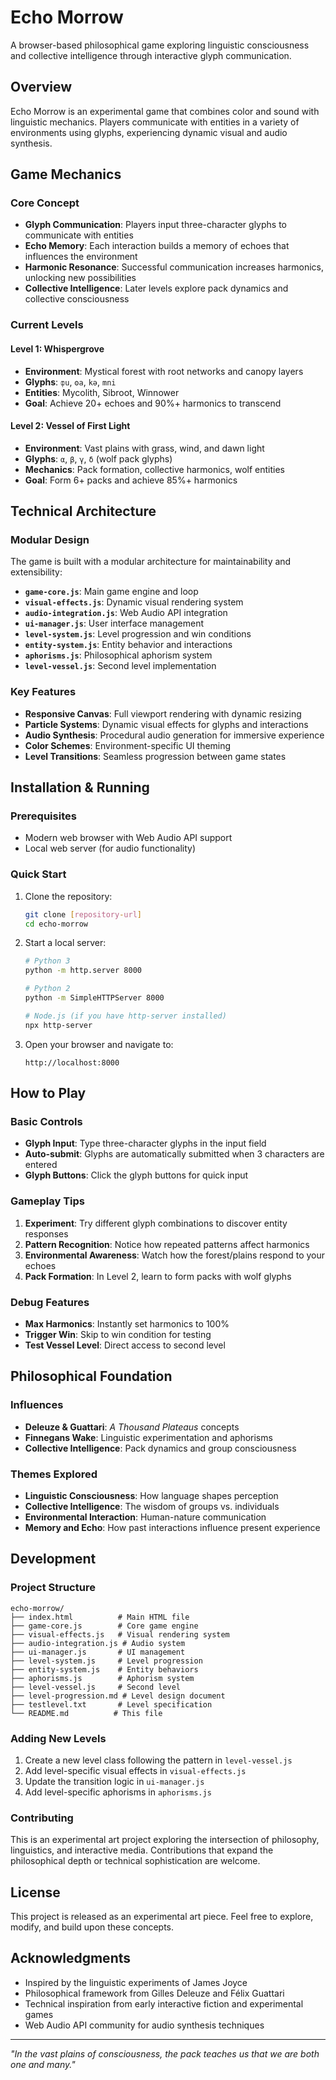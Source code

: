 # Echo Morrow

A browser-based philosophical game exploring linguistic consciousness and collective intelligence through interactive glyph communication.

## Overview

Echo Morrow is an experimental game that combines color and sound with linguistic mechanics. Players communicate with entities in a variety of environments using glyphs, experiencing dynamic visual and audio synthesis.

## Game Mechanics

### Core Concept
- **Glyph Communication**: Players input three-character glyphs to communicate with entities
- **Echo Memory**: Each interaction builds a memory of echoes that influences the environment
- **Harmonic Resonance**: Successful communication increases harmonics, unlocking new possibilities
- **Collective Intelligence**: Later levels explore pack dynamics and collective consciousness

### Current Levels

#### Level 1: Whispergrove
- **Environment**: Mystical forest with root networks and canopy layers
- **Glyphs**: `ȹu`, `ʘa`, `kə`, `mni`
- **Entities**: Mycolith, Sibroot, Winnower
- **Goal**: Achieve 20+ echoes and 90%+ harmonics to transcend

#### Level 2: Vessel of First Light
- **Environment**: Vast plains with grass, wind, and dawn light
- **Glyphs**: `α`, `β`, `γ`, `δ` (wolf pack glyphs)
- **Mechanics**: Pack formation, collective harmonics, wolf entities
- **Goal**: Form 6+ packs and achieve 85%+ harmonics

## Technical Architecture

### Modular Design
The game is built with a modular architecture for maintainability and extensibility:

- **`game-core.js`**: Main game engine and loop
- **`visual-effects.js`**: Dynamic visual rendering system
- **`audio-integration.js`**: Web Audio API integration
- **`ui-manager.js`**: User interface management
- **`level-system.js`**: Level progression and win conditions
- **`entity-system.js`**: Entity behavior and interactions
- **`aphorisms.js`**: Philosophical aphorism system
- **`level-vessel.js`**: Second level implementation

### Key Features
- **Responsive Canvas**: Full viewport rendering with dynamic resizing
- **Particle Systems**: Dynamic visual effects for glyphs and interactions
- **Audio Synthesis**: Procedural audio generation for immersive experience
- **Color Schemes**: Environment-specific UI theming
- **Level Transitions**: Seamless progression between game states

## Installation & Running

### Prerequisites
- Modern web browser with Web Audio API support
- Local web server (for audio functionality)

### Quick Start
1. Clone the repository:
   ```bash
   git clone [repository-url]
   cd echo-morrow
   ```

2. Start a local server:
   ```bash
   # Python 3
   python -m http.server 8000
   
   # Python 2
   python -m SimpleHTTPServer 8000
   
   # Node.js (if you have http-server installed)
   npx http-server
   ```

3. Open your browser and navigate to:
   ```
   http://localhost:8000
   ```

## How to Play

### Basic Controls
- **Glyph Input**: Type three-character glyphs in the input field
- **Auto-submit**: Glyphs are automatically submitted when 3 characters are entered
- **Glyph Buttons**: Click the glyph buttons for quick input

### Gameplay Tips
1. **Experiment**: Try different glyph combinations to discover entity responses
2. **Pattern Recognition**: Notice how repeated patterns affect harmonics
3. **Environmental Awareness**: Watch how the forest/plains respond to your echoes
4. **Pack Formation**: In Level 2, learn to form packs with wolf glyphs

### Debug Features
- **Max Harmonics**: Instantly set harmonics to 100%
- **Trigger Win**: Skip to win condition for testing
- **Test Vessel Level**: Direct access to second level

## Philosophical Foundation

### Influences
- **Deleuze & Guattari**: *A Thousand Plateaus* concepts
- **Finnegans Wake**: Linguistic experimentation and aphorisms
- **Collective Intelligence**: Pack dynamics and group consciousness

### Themes Explored
- **Linguistic Consciousness**: How language shapes perception
- **Collective Intelligence**: The wisdom of groups vs. individuals
- **Environmental Interaction**: Human-nature communication
- **Memory and Echo**: How past interactions influence present experience

## Development

### Project Structure
```
echo-morrow/
├── index.html          # Main HTML file
├── game-core.js        # Core game engine
├── visual-effects.js   # Visual rendering system
├── audio-integration.js # Audio system
├── ui-manager.js       # UI management
├── level-system.js     # Level progression
├── entity-system.js    # Entity behaviors
├── aphorisms.js        # Aphorism system
├── level-vessel.js     # Second level
├── level-progression.md # Level design document
├── testlevel.txt       # Level specification
└── README.md          # This file
```

### Adding New Levels
1. Create a new level class following the pattern in `level-vessel.js`
2. Add level-specific visual effects in `visual-effects.js`
3. Update the transition logic in `ui-manager.js`
4. Add level-specific aphorisms in `aphorisms.js`

### Contributing
This is an experimental art project exploring the intersection of philosophy, linguistics, and interactive media. Contributions that expand the philosophical depth or technical sophistication are welcome.

## License

This project is released as an experimental art piece. Feel free to explore, modify, and build upon these concepts.

## Acknowledgments

- Inspired by the linguistic experiments of James Joyce
- Philosophical framework from Gilles Deleuze and Félix Guattari
- Technical inspiration from early interactive fiction and experimental games
- Web Audio API community for audio synthesis techniques

---

*"In the vast plains of consciousness, the pack teaches us that we are both one and many."* 
